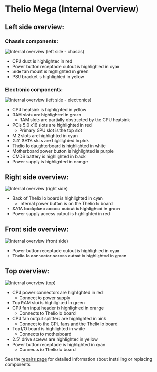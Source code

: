 # Thelio Mega (Internal Overview)

## Left side overview:

### Chassis components:

![Internal overview (left side - chassis)](./img/internal-left-chassis.webp)

- CPU duct is highlighted in red
- Power button receptacle cutout is highlighted in cyan
- Side fan mount is highlighted in green
- PSU bracket is highlighted in yellow

### Electronic components:

![Internal overview (left side - electronics)](./img/internal-left-electronics.webp)

- CPU heatsink is highlighted in yellow
- RAM slots are highlighted in green
    - RAM slots are partially obstructed by the CPU heatsink
- PCIe 5.0 x16 slots are highlighted in red
    - Primary GPU slot is the top slot
- M.2 slots are highlighted in cyan
- 2.5" SATA slots are highlighted in pink
- Thelio Io daughterboard is highlighted in white
- Motherboard power button is highlighted in purple
- CMOS battery is highlighted in black
- Power supply is highlighted in orange

## Right side overview:

![Internal overview (right side)](./img/internal-right.webp)

- Back of Thelio Io board is highlighted in cyan
    - Internal power button is on the Thelio Io board
- SATA backplane access cutout is highlighted in green
- Power supply access cutout is highlighted in red

## Front side overview:

![Internal overview (front side)](./img/internal-front.webp)

- Power button receptacle cutout is highlighted in cyan 
- Thelio Io connector access cutout is highlighted in green

## Top overview:

![Internal overview (top)](./img/internal-top.webp)

- CPU power connectors are highlighted in red
    - Connect to power supply
- Top RAM slot is highlighted in green
- CPU fan input header is highlighted in orange
    - Connects to Thelio Io board
- CPU fan output splitters are highlighted in pink
    - Connect to the CPU fans and the Thelio Io board
- Top I/O board is highlighted in white
    - Connects to motherboard
- 2.5" drive screws are highlighted in yellow
- Power button receptacle is highlighted in cyan
    - Connects to Thelio Io board

See the [repairs page](./repairs.md) for detailed information about installing or replacing components.
